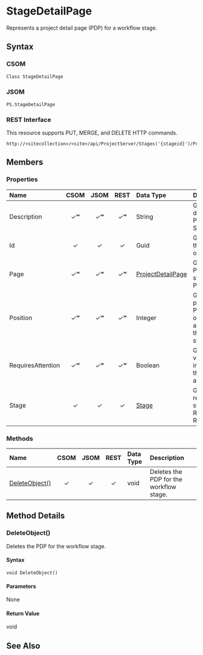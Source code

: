 [comment]: # (Name:StageDetailPage)
[comment]: # (Type:Object)
[comment]: # (Status:Incomplete)
[comment]: # (GeneratedDate:2016-12-13 02:07:22Z)

# StageDetailPage

Represents a project detail page (PDP) for a workflow stage.



## Syntax

### CSOM

```C#
Class StageDetailPage 
```
### JSOM

```
PS.StageDetailPage
```
### REST Interface

This resource supports PUT, MERGE, and DELETE HTTP commands.

```
http://<sitecollection>/<site>/api/ProjectServer/Stages('{stageid}')/ProjectDetailPages('{pageid}')
```


## Members

### Properties

|**Name**|**CSOM**|**JSOM**|**REST**|**Data Type**|**Description**|
|:-----|:-----:|:-----:|:-----:|:-----|:-----|
|Description|&#x2713;&#x02B7;|&#x2713;&#x02B7;|&#x2713;&#x02B7;|String|Gets or sets the description of the PDP. Read-write String.|
|Id|&#x2713;|&#x2713;|&#x2713;|Guid|Gets the GUID of the PDP. Read-only Guid.|
|Page|&#x2713;&#x02B7;|&#x2713;&#x02B7;|&#x2713;&#x02B7;|[ProjectDetailPage](ProjectDetailPage.md)|Gets or sets the PDP in a workflow stage. Read/write ProjectDetailPage.|
|Position|&#x2713;&#x02B7;|&#x2713;&#x02B7;|&#x2713;&#x02B7;|Integer|Gets or sets the position of the PDP relative to the other PDPs that are displayed in the workflow stage.|
|RequiresAttention|&#x2713;&#x02B7;|&#x2713;&#x02B7;|&#x2713;&#x02B7;|Boolean|Gets or sets a value that indicates whether the PDP requires attention.|
|Stage|&#x2713;|&#x2713;|&#x2713;|[Stage](Stage.md)|Gets a link to the related workflow stage for the PDP. Read-only Stage. Read-only Stage.|





### Methods

|**Name**|**CSOM**|**JSOM**|**REST**|**Data Type**|**Description**|
|:-----|:-----:|:-----:|:-----:|:-----|:-----|
|[DeleteObject()](#DeleteObject__)|&#x2713;|&#x2713;|&#x2713;|void|Deletes the PDP for the workflow stage.|



## Method Details


### <a id="DeleteObject__"></a>DeleteObject()
 
Deletes the PDP for the workflow stage.

#### Syntax

```
void DeleteObject()
```

#### Parameters

None

#### Return Value

void


## See Also
